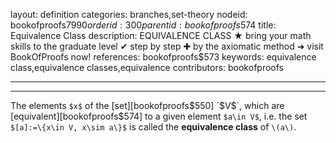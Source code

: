 layout: definition
categories: branches,set-theory
nodeid: bookofproofs$7990
orderid: 300
parentid: bookofproofs$574
title: Equivalence Class
description: EQUIVALENCE CLASS ★ bring your math skills to the graduate level ✔ step by step ✚ by the axiomatic method ➜ visit BookOfProofs now!
references: bookofproofs$573
keywords: equivalence class,equivalence classes,equivalence
contributors: bookofproofs

---


---

The elements `$x$` of the [set][bookofproofs$550] `$V$`, which are [equivalent][bookofproofs$574] to a given element `$a\in V$`, i.e. the set `$[a]:=\{x\in V, x\sim a\}$` is called the **equivalence class** of `\(a\)`.
